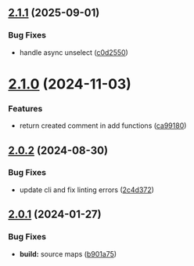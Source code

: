 ## [2.1.1](https://github.com/retejs/comment-plugin/compare/v2.1.0...v2.1.1) (2025-09-01)


### Bug Fixes

* handle async unselect ([c0d2550](https://github.com/retejs/comment-plugin/commit/c0d2550d276acfb0f7287fe2dcc93e6671b1e6e3))

# [2.1.0](https://github.com/retejs/comment-plugin/compare/v2.0.2...v2.1.0) (2024-11-03)


### Features

* return created comment in add functions ([ca99180](https://github.com/retejs/comment-plugin/commit/ca99180008203d7a41d9c5e6d2292eb1654f51fc))

## [2.0.2](https://github.com/retejs/comment-plugin/compare/v2.0.1...v2.0.2) (2024-08-30)


### Bug Fixes

* update cli and fix linting errors ([2c4d372](https://github.com/retejs/comment-plugin/commit/2c4d3729b9bc8d136d1b582f28773405030b6c67))

## [2.0.1](https://github.com/retejs/comment-plugin/compare/v2.0.0...v2.0.1) (2024-01-27)


### Bug Fixes

* **build:** source maps ([b901a75](https://github.com/retejs/comment-plugin/commit/b901a75284b5ee5b1d9f5667f6d2edc9328dce18))
